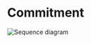 # Commitment

![Sequence diagram](https://user-images.githubusercontent.com/11260050/173053405-89fb71c0-c9a6-4364-9b0f-233a511fdf62.png)
